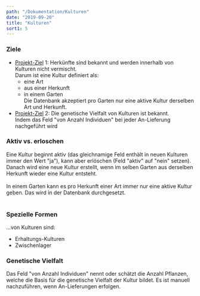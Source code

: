 ```yaml
---
path: "/Dokumentation/Kulturen"
date: "2019-09-20"
title: "Kulturen"
sort1: 5
---
```


### Ziele
- [Projekt-Ziel](/Dokumentation/Ziele) 1: Herkünfte sind bekannt und werden innerhalb von Kulturen nicht vermischt.<br/>
  Darum ist eine Kultur definiert als:
  - eine Art
  - aus einer Herkunft
  - in einem Garten<br/>
  Die Datenbank akzeptiert pro Garten nur eine aktive Kultur derselben Art und Herkunft.
- [Projekt-Ziel](/Dokumentation/Ziele) 2: Die genetische Vielfalt von Kulturen ist bekannt.<br/>
  Indem das Feld "von Anzahl Individuen" bei jeder An-Lieferung nachgeführt wird

### Aktiv vs. erloschen
Eine Kultur beginnt aktiv (das gleichnamige Feld enthält in neuen Kulturen immer den Wert "ja"), kann aber erlöschen (Feld "aktiv" auf "nein" setzen).<br/>
Danach wird eine neue Kultur erstellt, wenn im selben Garten aus derselben Herkunft wieder eine Kultur entsteht.<br/><br/>
In einem Garten kann es pro Herkunft einer Art immer nur eine aktive Kultur geben. Das wird in der Datenbank durchgesetzt.<br/><br/>

### Spezielle Formen
...von Kulturen sind:
- Erhaltungs-Kulturen
- Zwischenlager

### Genetische Vielfalt
Das Feld "von Anzahl Individuen" nennt oder schätzt die Anzahl Pflanzen, welche die Basis für die genetische Vielfalt der Kultur bildet. Es ist manuell nachzuführen, wenn An-Lieferungen erfolgen.